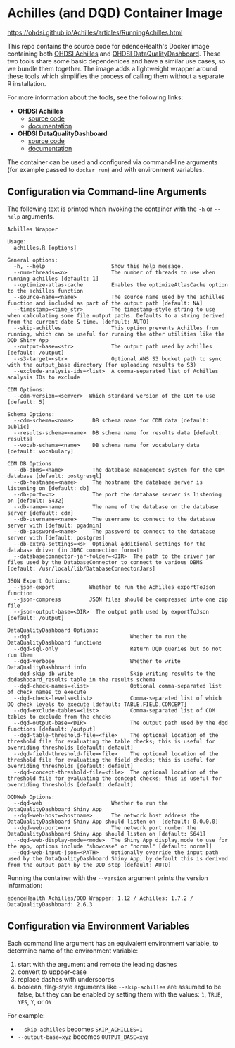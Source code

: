# Achilles (and DQD) Container Image

https://ohdsi.github.io/Achilles/articles/RunningAchilles.html

This repo contains the source code for edenceHealth's Docker image containing both [OHDSI Achilles](https://github.com/OHDSI/Achilles) and [OHDSI DataQualityDashboard](https://github.com/OHDSI/DataQualityDashboard). These two tools share some basic dependenices and have a similar use cases, so we bundle them together. The image adds a lightweight wrapper around these tools which simplifies the process of calling them without a separate R installation.

For more information about the tools, see the following links:

- **OHDSI Achilles**
  - [source code](https://github.com/OHDSI/Achilles)
  - [documentation](https://ohdsi.github.io/Achilles/)
- **OHDSI DataQualityDashboard**
  - [source code](https://github.com/OHDSI/DataQualityDashboard)
  - [documentation](https://ohdsi.github.io/DataQualityDashboard/)

The container can be used and configured via command-line arguments (for example passed to `docker run`) and with environment variables.

## Configuration via Command-line Arguments

The following text is printed when invoking the container with the `-h` or `--help` arguments.

```
Achilles Wrapper

Usage:
  achilles.R [options]

General options:
  -h, --help                     Show this help message.
  --num-threads=<n>              The number of threads to use when running achilles [default: 1]
  --optimize-atlas-cache         Enables the optimizeAtlasCache option to the achilles function
  --source-name=<name>           The source name used by the achilles function and included as part of the output path [default: NA]
  --timestamp=<time_str>         The timestamp-style string to use when calculating some file output paths. Defaults to a string derived from the current date & time. [default: AUTO]
  --skip-achilles                This option prevents Achilles from running, which can be useful for running the other utilities like the DQD Shiny App
  --output-base=<str>            The output path used by achilles [default: /output]
  --s3-target=<str>              Optional AWS S3 bucket path to sync with the output_base directory (for uploading results to S3)
  --exclude-analysis-ids=<list>  A comma-separated list of Achilles analysis IDs to exclude

CDM Options:
  --cdm-version=<semver>  Which standard version of the CDM to use [default: 5]

Schema Options:
  --cdm-schema=<name>      DB schema name for CDM data [default: public]
  --results-schema=<name>  DB schema name for results data [default: results]
  --vocab-schema=<name>    DB schema name for vocabulary data [default: vocabulary]

CDM DB Options:
  --db-dbms=<name>         The database management system for the CDM database [default: postgresql]
  --db-hostname=<name>     The hostname the database server is listening on [default: db]
  --db-port=<n>            The port the database server is listening on [default: 5432]
  --db-name=<name>         The name of the database on the database server [default: cdm]
  --db-username=<name>     The username to connect to the database server with [default: pgadmin]
  --db-password=<name>     The password to connect to the database server with [default: postgres]
  --db-extra-settings=<s>  Optional additional settings for the database driver (in JDBC connection format)
  --databaseconnector-jar-folder=<DIR>  The path to the driver jar files used by the DatabaseConnector to connect to various DBMS [default: /usr/local/lib/DatabaseConnectorJars]

JSON Export Options:
  --json-export           Whether to run the Achilles exportToJson function
  --json-compress         JSON files should be compressed into one zip file
  --json-output-base=<DIR>  The output path used by exportToJson [default: /output]

DataQualityDashboard Options:
  --dqd                                Whether to run the DataQualityDashboard functions
  --dqd-sql-only                       Return DQD queries but do not run them
  --dqd-verbose                        Whether to write DataQualityDashboard info
  --dqd-skip-db-write                  Skip writing results to the dqdashboard_results table in the results schema
  --dqd-check-names=<list>             Optional comma-separated list of check names to execute
  --dqd-check-levels=<list>            Comma-separated list of which DQ check levels to execute [default: TABLE,FIELD,CONCEPT]
  --dqd-exclude-tables=<list>          Comma-separated list of CDM tables to exclude from the checks
  --dqd-output-base=<DIR>              The output path used by the dqd functions [default: /output]
  --dqd-table-threshold-file=<file>    The optional location of the threshold file for evaluating the table checks; this is useful for overriding thresholds [default: default]
  --dqd-field-threshold-file=<file>    The optional location of the threshold file for evaluating the field checks; this is useful for overriding thresholds [default: default]
  --dqd-concept-threshold-file=<file>  The optional location of the threshold file for evaluating the concept checks; this is useful for overriding thresholds [default: default]

DQDWeb Options:
  --dqd-web                      Whether to run the DataQualityDashboard Shiny App
  --dqd-web-host=<hostname>      The network host address the DataQualityDashboard Shiny App should listen on  [default: 0.0.0.0]
  --dqd-web-port=<n>             The network port number the DataQualityDashboard Shiny App should listen on [default: 5641]
  --dqd-web-display-mode=<mode>  The Shiny App display.mode to use for the app, options include "showcase" or "normal" [default: normal]
  --dqd-web-input-json=<PATH>    Optionally override the input path used by the DataQualityDashboard Shiny App, by default this is derived from the output path by the DQD step [default: AUTO]
```

Running the container with the `--version` argument prints the version information:

```
edenceHealth Achilles/DQD Wrapper: 1.12 / Achilles: 1.7.2 / DataQualityDashboard: 2.6.3
```

## Configuration via Environment Variables

Each command line argument has an equivalent environment variable, to determine name of the environment variable:

1. start with the argument and remote the leading dashes
2. convert to uppper-case
3. replace dashes with underscores
4. boolean, flag-style arguments like `--skip-achilles` are assumed to be false, but they can be enabled by setting them with the values: `1`, `TRUE`, `YES`, `Y`, or `ON`

For example:

- `--skip-achilles` becomes `SKIP_ACHILLES=1`
- `--output-base=xyz` becomes `OUTPUT_BASE=xyz`
